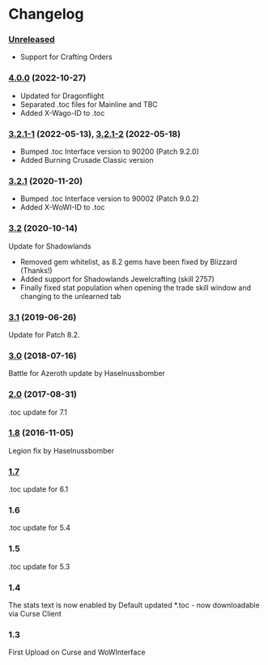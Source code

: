 # Changelog

### [Unreleased]

- Support for Crafting Orders

### [4.0.0] (2022-10-27)

- Updated for Dragonflight
- Separated .toc files for Mainline and TBC
- Added X-Wago-ID to .toc

### [3.2.1-1] (2022-05-13), [3.2.1-2] (2022-05-18)
- Bumped .toc Interface version to 90200 (Patch 9.2.0)
- Added Burning Crusade Classic version

### [3.2.1] (2020-11-20)
- Bumped .toc Interface version to 90002 (Patch 9.0.2)
- Added X-WoWI-ID to .toc

### [3.2] (2020-10-14)
Update for Shadowlands
- Removed gem whitelist, as 8.2 gems have been fixed by Blizzard (Thanks!)
- Added support for Shadowlands Jewelcrafting (skill 2757)
- Finally fixed stat population when opening the trade skill window and changing to the unlearned tab

### [3.1] (2019-06-26)
Update for Patch 8.2.

### [3.0] (2018-07-16)
Battle for Azeroth update by Haselnussbomber

### [2.0] (2017-08-31)
.toc update for 7.1

### [1.8] (2016-11-05)
Legion fix by Haselnussbomber

### [1.7]
.toc update for 6.1

### 1.6
.toc update for 5.4

### 1.5
.toc update for 5.3

### 1.4
The stats text is now enabled by Default
updated *.toc - now downloadable via Curse Client

### 1.3
First Upload on Curse and WoWInterface

[Unreleased]: https://github.com/Haselnussbomber/Juwe/compare/v4.0.0...HEAD
[4.0.0]: https://github.com/Haselnussbomber/Juwe/compare/v3.2.1-2...v4.0.0
[3.2.1-2]: https://github.com/Haselnussbomber/Juwe/compare/v3.2.1-1...v3.2.1-2
[3.2.1-1]: https://github.com/Haselnussbomber/Juwe/compare/v3.2.1...v3.2.1-1
[3.2.1]: https://github.com/Haselnussbomber/Juwe/compare/v3.2...v3.2.1
[3.2]: https://github.com/Haselnussbomber/Juwe/compare/v3.1...v3.2
[3.1]: https://github.com/Haselnussbomber/Juwe/compare/v3.0...v3.1
[3.0]: https://github.com/Haselnussbomber/Juwe/compare/v2.0...v3.0
[2.0]: https://github.com/Haselnussbomber/Juwe/compare/v1.8...v2.0
[1.8]: https://github.com/Haselnussbomber/Juwe/compare/v1.7...v1.8
[1.7]: https://github.com/Haselnussbomber/Juwe/commit/d312b2ac
